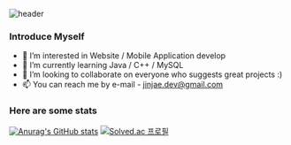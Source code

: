 ![header](https://capsule-render.vercel.app/api?type=slice&color=auto&height=300&section=header&text=jin-jae&fontSize=90&fontAlign=80&fontAlignY=0&rotate=20&animation=fadeIn)

### Introduce Myself
- 👀 I’m interested in Website / Mobile Application develop
- 🌱 I’m currently learning Java / C++ / MySQL
- 💞️ I’m looking to collaborate on everyone who suggests great projects :)
- 📫 You can reach me by e-mail - jinjae.dev@gmail.com

### Here are some stats
[![Anurag's GitHub stats](https://github-readme-stats.vercel.app/api?username=jin-jae&show_icons=true&theme=swift)](https://github.com/jin-jae/)
[![Solved.ac 프로필](http://mazassumnida.wtf/api/v2/generate_badge?boj=jinjae)](https://solved.ac/jinjae)


<!---
jin-jae/jin-jae is a ✨ special ✨ repository because its `README.md` (this file) appears on your GitHub profile.
You can click the Preview link to take a look at your changes.
--->
